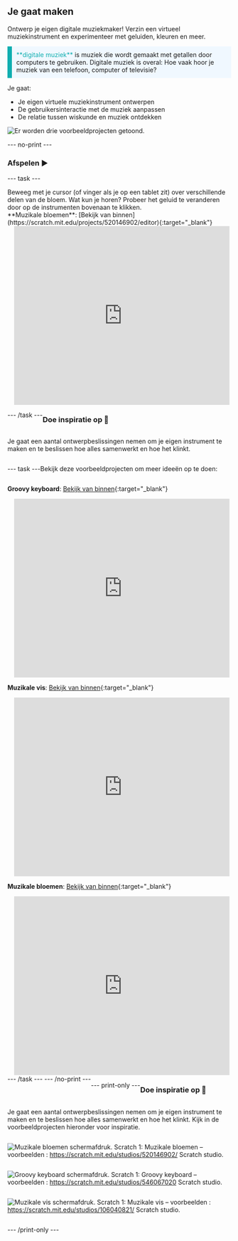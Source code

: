 ## Je gaat maken

Ontwerp je eigen digitale muziekmaker! Verzin een virtueel muziekinstrument en experimenteer met geluiden, kleuren en meer.

<p style="border-left: solid; border-width:10px; border-color: #0faeb0; background-color: aliceblue; padding: 10px;">
<span style="color: #0faeb0">**digitale muziek**</span> is muziek die wordt gemaakt met getallen door computers te gebruiken. Digitale muziek is overal: Hoe vaak hoor je muziek van een telefoon, computer of televisie?
</p>

Je gaat:
+ Je eigen virtuele muziekinstrument ontwerpen
+ De gebruikersinteractie met de muziek aanpassen
+ De relatie tussen wiskunde en muziek ontdekken

![Er worden drie voorbeeldprojecten getoond.](images/musical-showcase.png)

--- no-print ---

### Afspelen ▶️

--- task ---

<div style="display: flex; flex-wrap: wrap">
<div style="flex-basis: 175px; flex-grow: 1">  
Beweeg met je cursor (of vinger als je op een tablet zit) over verschillende delen van de bloem. Wat kun je horen? Probeer het geluid te veranderen door op de instrumenten bovenaan te klikken.

</div>
<div>
**Muzikale bloemen**: [Bekijk van binnen](https://scratch.mit.edu/projects/520146902/editor){:target="_blank"}
<div class="scratch-preview" style="margin-left: 15px;">
  <iframe allowtransparency="true" width="485" height="402" src="https://scratch.mit.edu/projects/embed/520146902/?autostart=false" frameborder="0"></iframe>
</div>

</div>

--- /task ---

### Doe inspiratie op 💭

Je gaat een aantal ontwerpbeslissingen nemen om je eigen instrument te maken en te beslissen hoe alles samenwerkt en hoe het klinkt.

--- task ---

Bekijk deze voorbeeldprojecten om meer ideeën op te doen:

**Groovy keyboard**: [Bekijk van binnen](https://scratch.mit.edu/projects/546067020/editor){:target="_blank"}
<div class="scratch-preview" style="margin-left: 15px;">
  <iframe allowtransparency="true" width="485" height="402" src="https://scratch.mit.edu/projects/embed/546067020/?autostart=false" frameborder="0"></iframe>
</div>

**Muzikale vis**: [Bekijk van binnen](https://scratch.mit.edu/projects/106040821/editor){:target="_blank"}
<div class="scratch-preview" style="margin-left: 15px;">
  <iframe allowtransparency="true" width="485" height="402" src="https://scratch.mit.edu/projects/embed/106040821/?autostart=false" frameborder="0"></iframe>
</div>

**Muzikale bloemen**: [Bekijk van binnen](https://scratch.mit.edu/projects/520146902/editor){:target="_blank"}
<div class="scratch-preview" style="margin-left: 15px;">
  <iframe allowtransparency="true" width="485" height="402" src="https://scratch.mit.edu/projects/embed/520146902/?autostart=false" frameborder="0"></iframe>
</div>
--- /task --- --- /no-print ---

--- print-only ---

### Doe inspiratie op 💭

Je gaat een aantal ontwerpbeslissingen nemen om je eigen instrument te maken en te beslissen hoe alles samenwerkt en hoe het klinkt. Kijk in de voorbeeldprojecten hieronder voor inspiratie.

![Muzikale bloemen schermafdruk.](images/musical-flowers.png) Scratch 1: Muzikale bloemen – voorbeelden : https://scratch.mit.edu/studios/520146902/ Scratch studio.

![Groovy keyboard schermafdruk.](images/groovy-keyboard.png) Scratch 1: Groovy keyboard – voorbeelden : https://scratch.mit.edu/studios/546067020 Scratch studio.

![Muzikale vis schermafdruk.](images/musical-fish.png) Scratch 1: Muzikale vis – voorbeelden : https://scratch.mit.edu/studios/106040821/ Scratch studio.


--- /print-only ---
